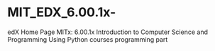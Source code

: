 # MIT_EDX_6.00.1x-
 edX Home Page MITx: 6.00.1x Introduction to Computer Science and Programming Using Python courses programming part
